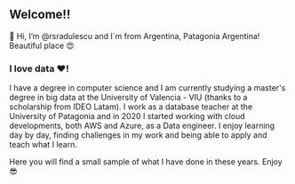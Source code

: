 ## Welcome!!

👋 Hi, I’m @rsradulescu and I´m from Argentina, Patagonia Argentina! Beautiful place 😍

### I love data ❤️! 

I have a degree in computer science and I am currently studying a master's degree in big data at the University of Valencia - VIU (thanks to a scholarship from IDEO Latam).
I work as a database teacher at the University of Patagonia and in 2020 I started working with cloud developments, both AWS and Azure, as a Data engineer.
I enjoy learning day by day, finding challenges in my work and being able to apply and teach what I learn.

Here you will find a small sample of what I have done in these years. Enjoy 😎
